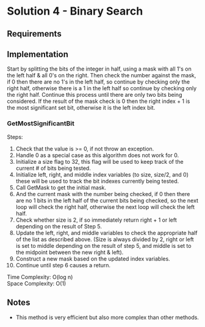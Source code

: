 # Solution 4 - Binary Search

## Requirements

## Implementation
Start by splitting the bits of the integer in half, using a mask with all 1's
on the left half & all 0's on the right. Then check the number against the
mask, if 0 then there are no 1's in the left half, so continue by checking
only the right half, otherwise there is a 1 in the left half so continue
by checking only the right half. Continue this process until there are only
two bits being considered. If the result of the mask check is 0 then the right
index + 1 is the most significant set bit, otherwise it is the left index bit. 

### GetMostSignificantBit

Steps:
1. Check that the value is >= 0, if not throw an exception.
2. Handle 0 as a special case as this algorithm does not work for 0.
3. Initialize a size flag to 32, this flag will be used to keep track
of the current # of bits being tested.
4. Initialize left, right, and middle index variables (to size, size/2, and 0)
these will be used to track the bit indexes currently being tested.
3. Call GetMask to get the initial mask.
5. And the current mask with the number being checked, if 0 then there are no 1
bits in the left half of the current bits being checked, so the next loop
will check the right half, otherwise the next loop will check the left half.
6. Check whether size is 2, if so immediately return right + 1 or left depending
on the result of Step 5.
7. Update the left, right, and middle variables to check the appropriate
half of the list as described above. (Size is always divided by 2, right or left
is set to middle depending on the result of step 5, and middle is set to the
midpoint between the new right & left).
8. Construct a new mask based on the updated index variables.
9. Continue until step 6 causes a return.

Time Complexity: O(log n)  
Space Complexity: O(1)  

## Notes
- This method is very efficient but also more complex than other methods.